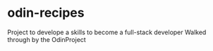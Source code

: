 # odin-recipes
Project to develope a skills to become a full-stack developer
Walked through by the OdinProject
